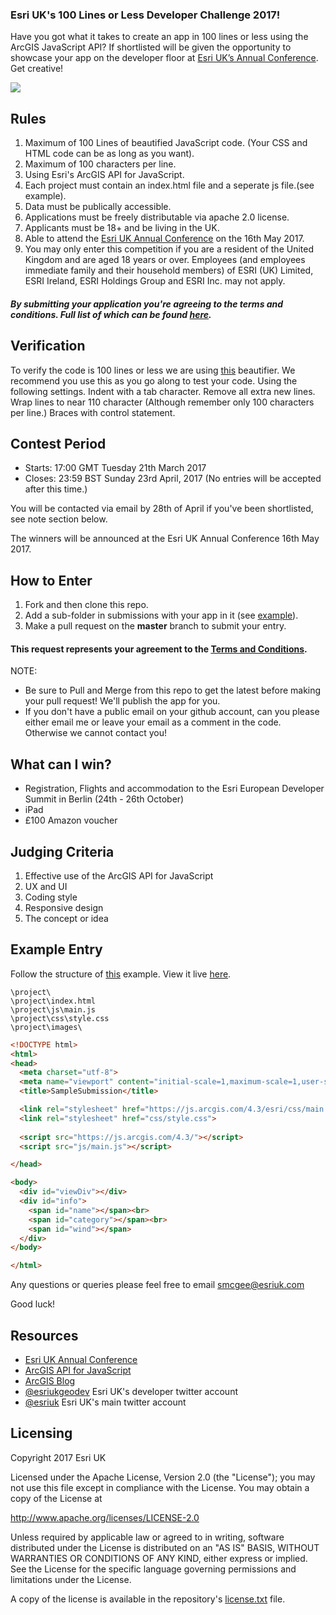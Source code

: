### **Esri UK's 100 Lines or Less Developer Challenge 2017!**

Have you got what it takes to create an app in 100 lines or less using the ArcGIS JavaScript API? If shortlisted will be given the opportunity to showcase your app on the developer floor at [Esri UK’s Annual Conference](http://www.esriuk.com/events/ac17). Get creative!
 
<img src="https://github.com/maplabs/100lines/blob/master/images/topBanner.jpg?raw=true">

## Rules
1. Maximum of 100 Lines of beautified JavaScript code. (Your CSS and HTML code can be as long as you want).
2. Maximum of 100 characters per line.
3. Using Esri's ArcGIS API for JavaScript.
4. Each project must contain an index.html file and a seperate js file.(see example).
5. Data must be publically accessible.
6. Applications must be freely distributable via apache 2.0 license.
7. Applicants must be 18+ and be living in the UK.
8. Able to attend the [Esri UK Annual Conference](http://www.esriuk.com/events/ac17) on the 16th May 2017.
9. You may only enter this competition if you are a resident of the United Kingdom and are aged 18 years or over. Employees (and employees immediate family and their household members) of ESRI (UK) Limited, ESRI Ireland, ESRI Holdings Group and ESRI Inc. may not apply.  
##### By submitting your application you're agreeing to the terms and conditions. Full list of which can be found [here](https://github.com/maplabs/100lines/blob/master/Terms%20and%20Conditions%20Agreement.md).


## Verification
To verify the code is 100 lines or less we are using [this](http://www.danstools.com/javascript-beautify/) beautifier. We recommend you use this as you go along to test your code.
Using the following settings.
Indent with a tab character.
Remove all extra new lines.
Wrap lines to near 110 character (Although remember only 100 characters per line.)
Braces with control statement.

## Contest Period
- Starts: 17:00 GMT Tuesday 21th March 2017
- Closes: 23:59 BST Sunday 23rd April, 2017 (No entries will be accepted after this time.) 

You will be contacted via email by 28th of April if you've been shortlisted, see note section below.

The winners will be announced at the Esri UK Annual Conference 16th May 2017.

## How to Enter
1. Fork and then clone this repo.
2. Add a sub-folder in submissions with your app in it (see [example](submissions/SampleSubmission)).
3. Make a pull request on the **master** branch to submit your entry. 
#### This request represents your agreement to the [Terms and Conditions](https://github.com/maplabs/100lines/blob/master/Terms%20and%20Conditions%20Agreement.md).

NOTE: 
* Be sure to Pull and Merge from this repo to get the latest before making your pull request!  We'll publish the app for you.
* If you don't have a public email on your github account, can you please either email me or leave your email as a comment in the code. Otherwise we cannot contact you!

## What can I win?
* Registration, Flights and accommodation to the Esri European Developer Summit in Berlin (24th - 26th October)
* iPad
* £100 Amazon voucher

## Judging Criteria

1. Effective use of the ArcGIS API for JavaScript
2. UX and UI
3. Coding style
4. Responsive design
5. The concept or idea

## Example Entry

Follow the structure of [this](submissions/SampleSubmission) example.  View it live [here](http://htmlpreview.github.io/?https://github.com/maplabs/100lines/blob/master/submissions/SampleSubmission/index.html).


```
\project\
\project\index.html
\project\js\main.js
\project\css\style.css
\project\images\
```

```html
<!DOCTYPE html>
<html>
<head>
  <meta charset="utf-8">
  <meta name="viewport" content="initial-scale=1,maximum-scale=1,user-scalable=no">
  <title>SampleSubmission</title>

  <link rel="stylesheet" href="https://js.arcgis.com/4.3/esri/css/main.css">
  <link rel="stylesheet" href="css/style.css">
  
  <script src="https://js.arcgis.com/4.3/"></script>
  <script src="js/main.js"></script>

</head>

<body>
  <div id="viewDiv"></div>
  <div id="info">
    <span id="name"></span><br>
    <span id="category"></span><br>
    <span id="wind"></span>
  </div>
</body>

</html>
```

Any questions or queries please feel free to email
smcgee@esriuk.com

Good luck!


## Resources

* [Esri UK Annual Conference](http://www.esriuk.com/events/ac17)
* [ArcGIS API for JavaScript](https://developers.arcgis.com/en/javascript/index.html)
* [ArcGIS Blog](http://blogs.esri.com/esri/arcgis/)
* [@esriukgeodev](http://twitter.com/esriukgeodev) Esri UK's developer twitter account
* [@esriuk](http://twitter.com/esriuk) Esri UK's main twitter account

## Licensing
Copyright 2017 Esri UK

Licensed under the Apache License, Version 2.0 (the "License");
you may not use this file except in compliance with the License.
You may obtain a copy of the License at

   http://www.apache.org/licenses/LICENSE-2.0

Unless required by applicable law or agreed to in writing, software
distributed under the License is distributed on an "AS IS" BASIS,
WITHOUT WARRANTIES OR CONDITIONS OF ANY KIND, either express or implied.
See the License for the specific language governing permissions and
limitations under the License.


A copy of the license is available in the repository's [license.txt](https://github.com/maplabs/100lines/blob/master/license.txt) file.
